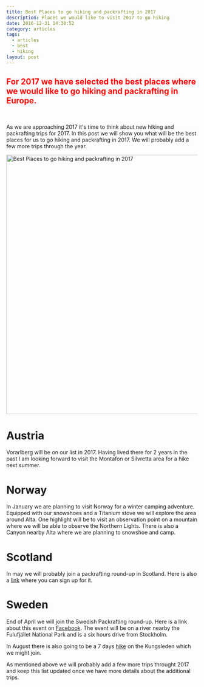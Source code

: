 ```yaml
---
title: Best Places to go hiking and packrafting in 2017
description: Places we would like to visit 2017 to go hiking
date: 2016-12-31 14:30:52
category: articles
tags:
  - articles
  - best
  - hiking
layout: post
---
```

<h2 style="color:red">For 2017 we have selected the best places where we would like to go hiking and packrafting in Europe.</h2>
<br>

As we are approaching 2017 it's time to think about new hiking and packrafting trips for 2017. In this post we will show you what will be the best places for us to go hiking and packrafting in 2017. We will probably add a few more trips through the year.

<a data-flickr-embed="true"  href="https://www.flickr.com/photos/90204224@N07/28408870540/in/photolist-KhoTsL-KyaWGy-JLZn9U-KAEbo2-D6WjUR-qUzGQK-Q6U317-rbV4BL-rbRHKM-qfcV5n-KEWijq-KyaX69-KHvJbk-KhoThW-JM6Vqe-KyaX1Q-KHvHM4-KyaWT5-KyaWPC-KyaWAS-qGH8BY-r9HaDW-AqB9ci-APvhWx-rbRFq6-r9HaJL-qUqxwU-rbV6xu-tMS45w-qfcT7K-qUxMti-qUxMCM-qUzFAa-rbV7gy-rbV7GU-rc1CbB-r9Hef3-v6DD8n-q3hwoU-qGQmse-r9HdQA-r9HdZU-qUxN4g-qUxNTH-qUxP2D-qWZDDU-qHtRc2-rc1DjZ-qffws2-qUzE8R" title="Best Places to go hiking and packrafting in 2017"><img src="https://c5.staticflickr.com/8/7737/28408870540_3fd8554e5f_b.jpg" width="1024" height="683" alt="Best Places to go hiking and packrafting in 2017"></a><script async src="//embedr.flickr.com/assets/client-code.js" charset="utf-8"></script>

<!--more-->

# Austria
Vorarlberg will be on our list in 2017. Having lived there for 2 years in the past I am looking forward to visit the Montafon or Silvretta area for a hike next summer.

# Norway
In January we are planning to visit Norway for a winter camping adventure. Equipped with our snowshoes and a Titanium stove we will explore the area around Alta. One highlight will be to visit an observation point on a mountain where we will be able to observe the Northern Lights. There is also a Canyon nearby Alta where we are planning to snowshoe and camp.

# Scotland
In may we will probably join a packrafting round-up in Scotland. Here is also a [link](https://www.facebook.com/events/140680829718198/) where you can sign up for it.

# Sweden
End of April we will join the Swedish Packrafting round-up. Here is a link about this event on [Facebook](https://www.facebook.com/groups/445731775597846/). The event will be on a river nearby the Fulufjället National Park and is a six hours drive from Stockholm.

In August there is also going to be a 7 days [hike](https://www.facebook.com/events/857479497686986/) on the Kungsleden which we might join.

As mentioned above we will probably add a few more trips throught 2017 and keep this list updated once we have more details about the additional trips.

